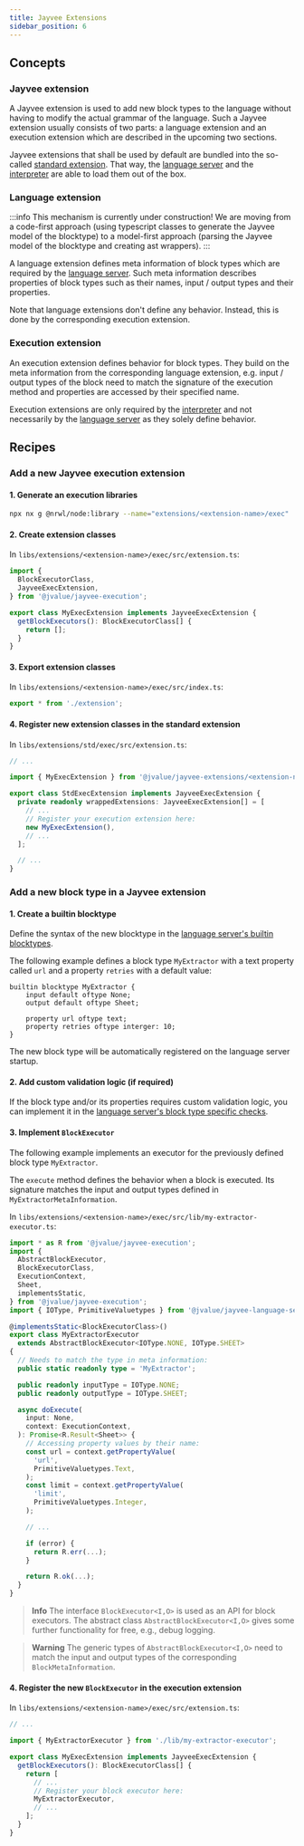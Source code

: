 ```yaml
---
title: Jayvee Extensions
sidebar_position: 6
---
```


## Concepts

### Jayvee extension

A Jayvee extension is used to add new block types to the language without having to modify the actual grammar of the language. Such a Jayvee extension usually consists of two parts: a language extension and an execution extension which are described in the upcoming two sections.

Jayvee extensions that shall be used by default are bundled into the so-called [standard extension](https://github.com/jvalue/jayvee/tree/main/libs/extensions/std). That way, the [language server](https://github.com/jvalue/jayvee/tree/main/libs/language-server) and the [interpreter](https://github.com/jvalue/jayvee/tree/main/apps/interpreter) are able to load them out of the box.

### Language extension

:::info
This mechanism is currently under construction! We are moving from a code-first approach (using typescript classes to generate the Jayvee model of the blocktype) to a model-first approach (parsing the Jayvee model of the blocktype and creating ast wrappers). 
:::

A language extension defines meta information of block types which are required by the
[language server](https://github.com/jvalue/jayvee/tree/main/libs/language-server).
Such meta information describes properties of
block types such as their names, input / output types and their properties.

Note that language extensions don't define any behavior. Instead, this is done by the corresponding execution extension.

### Execution extension

An execution extension defines behavior for block types. They build on the meta information from the corresponding
language extension, e.g. input / output types of the block need to match the signature of the execution method and
properties are accessed by their specified name.

Execution extensions are only required by the [interpreter](https://github.com/jvalue/jayvee/tree/main/apps/interpreter) and not necessarily by the [language server](https://github.com/jvalue/jayvee/tree/main/libs/language-server) as they solely define behavior.

## Recipes

### Add a new Jayvee execution extension

#### 1. Generate an execution libraries

```bash
npx nx g @nrwl/node:library --name="extensions/<extension-name>/exec"
```

#### 2. Create extension classes

In `libs/extensions/<extension-name>/exec/src/extension.ts`:

```typescript
import {
  BlockExecutorClass,
  JayveeExecExtension,
} from '@jvalue/jayvee-execution';

export class MyExecExtension implements JayveeExecExtension {
  getBlockExecutors(): BlockExecutorClass[] {
    return [];
  }
}
```

#### 3. Export extension classes

In `libs/extensions/<extension-name>/exec/src/index.ts`:

```typescript
export * from './extension';
```

#### 4. Register new extension classes in the standard extension

In `libs/extensions/std/exec/src/extension.ts`:

```typescript
// ...

import { MyExecExtension } from '@jvalue/jayvee-extensions/<extension-name>/exec';

export class StdExecExtension implements JayveeExecExtension {
  private readonly wrappedExtensions: JayveeExecExtension[] = [
    // ...
    // Register your execution extension here:
    new MyExecExtension(),
    // ...
  ];

  // ...
}
```

### Add a new block type in a Jayvee extension

#### 1. Create a builtin blocktype

Define the syntax of the new blocktype in the [language server's builtin blocktypes](https://github.com/jvalue/jayvee/tree/main/libs/language-server/src/stdlib/builtin-blocktypes).

The following example defines a block type `MyExtractor` with a text property called `url` and a property `retries` with a default value:

```jayvee
builtin blocktype MyExtractor {
	input default oftype None;
	output default oftype Sheet;

	property url oftype text;
	property retries oftype interger: 10;
}
```

The new block type will be automatically registered on the language server startup.

#### 2. Add custom validation logic (if required)

If the block type and/or its properties requires custom validation logic, you can implement it in the [language server's block type specific checks](https://github.com/jvalue/jayvee/tree/main/libs/language-server/src/lib/validation/checks/blocktype-specific).


#### 3. Implement `BlockExecutor`

The following example implements an executor for the previously defined block type `MyExtractor`.

The `execute` method defines the behavior when a block is executed. Its signature matches the input and output types defined in `MyExtractorMetaInformation`.

In `libs/extensions/<extension-name>/exec/src/lib/my-extractor-executor.ts`:

```typescript
import * as R from '@jvalue/jayvee-execution';
import {
  AbstractBlockExecutor,
  BlockExecutorClass,
  ExecutionContext,
  Sheet,
  implementsStatic,
} from '@jvalue/jayvee-execution';
import { IOType, PrimitiveValuetypes } from '@jvalue/jayvee-language-server';

@implementsStatic<BlockExecutorClass>()
export class MyExtractorExecutor
  extends AbstractBlockExecutor<IOType.NONE, IOType.SHEET>
{
  // Needs to match the type in meta information:
  public static readonly type = 'MyExtractor';

  public readonly inputType = IOType.NONE;
  public readonly outputType = IOType.SHEET;

  async doExecute(
    input: None,
    context: ExecutionContext,
  ): Promise<R.Result<Sheet>> {
    // Accessing property values by their name:
    const url = context.getPropertyValue(
      'url',
      PrimitiveValuetypes.Text,
    );
    const limit = context.getPropertyValue(
      'limit',
      PrimitiveValuetypes.Integer,
    );

    // ...

    if (error) {
      return R.err(...);
    }

    return R.ok(...);
  }
}
```

> **Info**
> The interface `BlockExecutor<I,O>` is used as an API for block executors. The abstract class `AbstractBlockExecutor<I,O>` gives some further functionality for free, e.g., debug logging.

> **Warning**
> The generic types of `AbstractBlockExecutor<I,O>` need to match the input and output types of the corresponding `BlockMetaInformation`.

#### 4. Register the new `BlockExecutor` in the execution extension

In `libs/extensions/<extension-name>/exec/src/extension.ts`:

```typescript
// ...

import { MyExtractorExecutor } from './lib/my-extractor-executor';

export class MyExecExtension implements JayveeExecExtension {
  getBlockExecutors(): BlockExecutorClass[] {
    return [
      // ...
      // Register your block executor here:
      MyExtractorExecutor,
      // ...
    ];
  }
}
```
